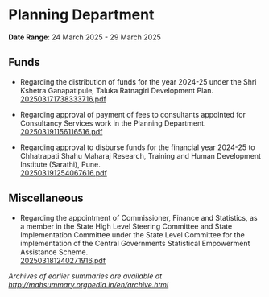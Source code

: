 # Planning Department

**Date Range**: 24 March 2025 - 29 March 2025


## Funds
- Regarding the distribution of funds for the year 2024-25 under the Shri Kshetra Ganapatipule, Taluka Ratnagiri Development Plan.\
  [202503171738333716.pdf](https://gr.maharashtra.gov.in/Site/Upload/Government%20Resolutions/English/202503171738333716.pdf)

- Regarding approval of payment of fees to consultants appointed for Consultancy Services work in the Planning Department.\
  [202503191156116516.pdf](https://gr.maharashtra.gov.in/Site/Upload/Government%20Resolutions/English/202503191156116516.pdf)

- Regarding approval to disburse funds for the financial year 2024-25 to Chhatrapati Shahu Maharaj Research, Training and Human Development Institute (Sarathi), Pune.\
  [202503191254067616.pdf](https://gr.maharashtra.gov.in/Site/Upload/Government%20Resolutions/English/202503191254067616.pdf)

## Miscellaneous
- Regarding the appointment of Commissioner, Finance and Statistics, as a member in the State High Level Steering Committee and State Implementation Committee under the State Level Committee for the implementation of the Central Governments Statistical Empowerment Assistance Scheme.\
  [202503181240271916.pdf](https://gr.maharashtra.gov.in/Site/Upload/Government%20Resolutions/English/202503181240271916.pdf)


*Archives of earlier summaries are available at http://mahsummary.orgpedia.in/en/archive.html*
